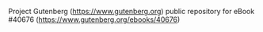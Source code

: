 Project Gutenberg (https://www.gutenberg.org) public repository for eBook #40676 (https://www.gutenberg.org/ebooks/40676)
